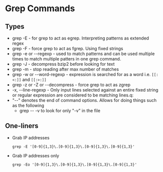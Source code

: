 # Grep Commands

## Types

- grep -E - for grep to act as egrep. Interpreting patterns as extended regex
- grep -F - force grep to act as fgrep. Using fixed strings
- grep -e or --regexp - used to match patterns and can be used multiple times to match multiple patters in one grep command.
- grep -J - decompress bzip2 before looking for text
- grep -m - stop reading after max number of matches
- grep -w or --word-regexp - expression is searched for as a word i.e. `[[:<:]]` and `[[:>:]]`
- grep -z or -Z or --decompress - force grep to act as zgrep
- -x, --line-regexp - Only input lines selected against an entire fixed string or regular expression are considered to be matching lines.q:
- "--" denotes the end of command options. Allows for doing things such as the following
  - grep -- -v to look for only "-v" in the file

## One-liners

-   Grab IP addresses

    `grep -E '[0-9]{1,3}\.[0-9]{1,3}\.[0-9]{1,3}\.[0-9]{1,3}'`

-   Grab IP addresses only

    `grep -Eo '[0-9]{1,3}\.[0-9]{1,3}\.[0-9]{1,3}\.[0-9]{1,3}'`
